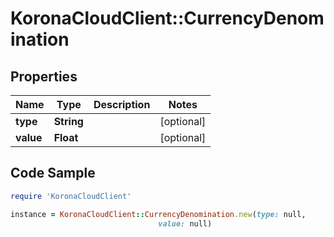 # KoronaCloudClient::CurrencyDenomination

## Properties

Name | Type | Description | Notes
------------ | ------------- | ------------- | -------------
**type** | **String** |  | [optional] 
**value** | **Float** |  | [optional] 

## Code Sample

```ruby
require 'KoronaCloudClient'

instance = KoronaCloudClient::CurrencyDenomination.new(type: null,
                                 value: null)
```


